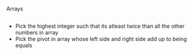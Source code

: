 Arrays 
##
* Pick the highest integer such that its atleast twice than all the other numbers in array
* Pick the pivot in array whose left side and right side add up to being equals
